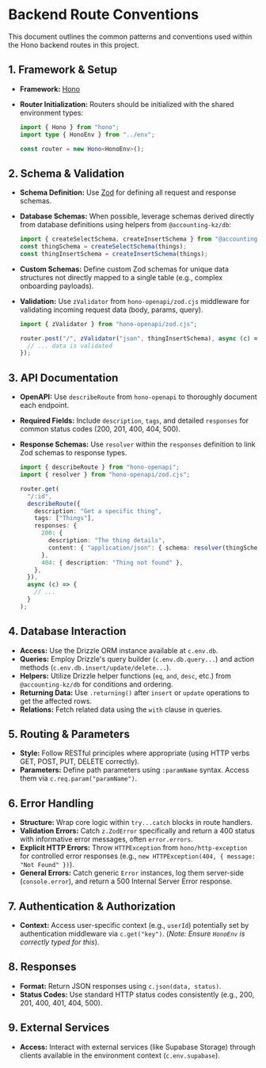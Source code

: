 # Backend Route Conventions

This document outlines the common patterns and conventions used within the Hono backend routes in this project.

## 1. Framework & Setup

- **Framework:** [Hono](https://hono.dev/)
- **Router Initialization:** Routers should be initialized with the shared environment types:

  ```typescript
  import { Hono } from "hono";
  import type { HonoEnv } from "../env";

  const router = new Hono<HonoEnv>();
  ```

## 2. Schema & Validation

- **Schema Definition:** Use [Zod](https://zod.dev/) for defining all request and response schemas.
- **Database Schemas:** When possible, leverage schemas derived directly from database definitions using helpers from `@accounting-kz/db`:
  ```typescript
  import { createSelectSchema, createInsertSchema } from "@accounting-kz/db";
  const thingSchema = createSelectSchema(things);
  const thingInsertSchema = createInsertSchema(things);
  ```
- **Custom Schemas:** Define custom Zod schemas for unique data structures not directly mapped to a single table (e.g., complex onboarding payloads).
- **Validation:** Use `zValidator` from `hono-openapi/zod.cjs` middleware for validating incoming request data (body, params, query).

  ```typescript
  import { zValidator } from "hono-openapi/zod.cjs";

  router.post("/", zValidator("json", thingInsertSchema), async (c) => {
    // ... data is validated
  });
  ```

## 3. API Documentation

- **OpenAPI:** Use `describeRoute` from `hono-openapi` to thoroughly document each endpoint.
- **Required Fields:** Include `description`, `tags`, and detailed `responses` for common status codes (200, 201, 400, 404, 500).
- **Response Schemas:** Use `resolver` within the `responses` definition to link Zod schemas to response types.

  ```typescript
  import { describeRoute } from "hono-openapi";
  import { resolver } from "hono-openapi/zod.cjs";

  router.get(
    "/:id",
    describeRoute({
      description: "Get a specific thing",
      tags: ["Things"],
      responses: {
        200: {
          description: "The thing details",
          content: { "application/json": { schema: resolver(thingSchema) } },
        },
        404: { description: "Thing not found" },
      },
    }),
    async (c) => {
      // ...
    }
  );
  ```

## 4. Database Interaction

- **Access:** Use the Drizzle ORM instance available at `c.env.db`.
- **Queries:** Employ Drizzle's query builder (`c.env.db.query...`) and action methods (`c.env.db.insert/update/delete...`).
- **Helpers:** Utilize Drizzle helper functions (`eq`, `and`, `desc`, etc.) from `@accounting-kz/db` for conditions and ordering.
- **Returning Data:** Use `.returning()` after `insert` or `update` operations to get the affected rows.
- **Relations:** Fetch related data using the `with` clause in queries.

## 5. Routing & Parameters

- **Style:** Follow RESTful principles where appropriate (using HTTP verbs GET, POST, PUT, DELETE correctly).
- **Parameters:** Define path parameters using `:paramName` syntax. Access them via `c.req.param("paramName")`.

## 6. Error Handling

- **Structure:** Wrap core logic within `try...catch` blocks in route handlers.
- **Validation Errors:** Catch `z.ZodError` specifically and return a 400 status with informative error messages, often `error.errors`.
- **Explicit HTTP Errors:** Throw `HTTPException` from `hono/http-exception` for controlled error responses (e.g., `new HTTPException(404, { message: "Not Found" })`).
- **General Errors:** Catch generic `Error` instances, log them server-side (`console.error`), and return a 500 Internal Server Error response.

## 7. Authentication & Authorization

- **Context:** Access user-specific context (e.g., `userId`) potentially set by authentication middleware via `c.get("key")`. (_Note: Ensure `HonoEnv` is correctly typed for this_).

## 8. Responses

- **Format:** Return JSON responses using `c.json(data, status)`.
- **Status Codes:** Use standard HTTP status codes consistently (e.g., 200, 201, 400, 401, 404, 500).

## 9. External Services

- **Access:** Interact with external services (like Supabase Storage) through clients available in the environment context (`c.env.supabase`).
